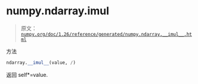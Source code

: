 # numpy.ndarray.__imul__

> 原文：[`numpy.org/doc/1.26/reference/generated/numpy.ndarray.__imul__.html`](https://numpy.org/doc/1.26/reference/generated/numpy.ndarray.__imul__.html)

方法

```py
ndarray.__imul__(value, /)
```

返回 self*=value.

